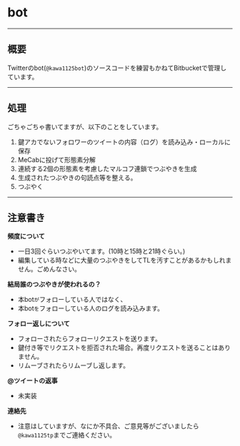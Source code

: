 # bot 

---

## 概要
Twitterのbot(`@kawa1125bot`)のソースコードを練習もかねてBitbucketで管理しています。

---

## 処理
ごちゃごちゃ書いてますが、以下のことをしています。

   1. 鍵アカでないフォロワーのツイートの内容（ログ）を読み込み・ローカルに保存
   2. MeCabに投げて形態素分解
   3. 連続する2個の形態素を考慮したマルコフ連鎖でつぶやきを生成
   4. 生成されたつぶやきの句読点等を整える。
   5. つぶやく    

---

## 注意書き
**頻度について**

* 一日3回ぐらいつぶやいてます。(10時と15時と21時ぐらい。)
* 編集している時などに大量のつぶやきをしてTLを汚すことがあるかもしれません。ごめんなさい。   

**結局誰のつぶやきが使われるの？**

* 本bot`が`フォローしている人ではなく、
* 本bot`を`フォローしている人のログを読み込みます。    

**フォロー返しについて**

* フォローされたらフォローリクエストを送ります。
* 鍵付き等でリクエストを拒否された場合。再度リクエストを送ることはありません。
* リムーブされたらリムーブし返します。

**@ツイートの返事** 

* 未実装
 
**連絡先**

* 注意はしていますが、なにか不具合、ご意見等がございましたら`@kawa1125tp`までご連絡ください。
